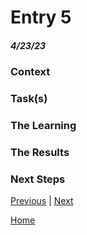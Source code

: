 # Entry 5
##### 4/23/23

### Context

### Task(s)

### The Learning

### The Results

### Next Steps

[Previous](entry04.md) | [Next](entry06.md)

[Home](../README.md)

